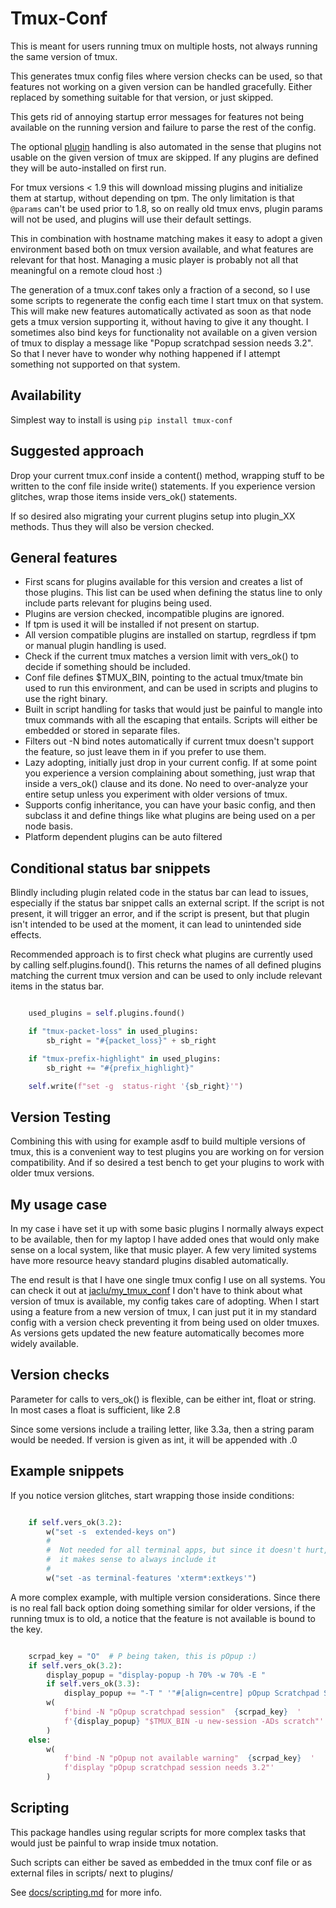 # Tmux-Conf

This is meant for users running tmux on multiple hosts, not always
running the same version of tmux.

This generates tmux config files where version checks can be used, so
that features not working on a given version can be handled gracefully.
Either replaced by something suitable for that version, or just skipped.

This gets rid of annoying startup error messages for features not being
available on the running version and failure to parse the rest of the config.

The optional [plugin](docs/PLUGINS.md) handling is also automated in the
sense that plugins not usable on the given version of tmux are skipped.
If any plugins are defined they will be auto-installed on first run.

For tmux versions < 1.9 this will download missing plugins and initialize
them at startup, without depending on tpm. The only limitation is that
`@params` can't be used prior to 1.8, so on really old tmux envs, plugin
params will not be used, and plugins will use their default settings.

This in combination with hostname matching makes it easy to adopt a
given environment based both on tmux version available, and what
features are relevant for that host. Managing a music player is
probably not all that meaningful on a remote cloud host :)

The generation of a tmux.conf takes only a fraction of a second, so I
use some scripts to regenerate the config each time I start tmux on
that system.
This will make new features automatically activated as soon as that node
gets a tmux version supporting it, without having to give it any
thought.
I sometimes also bind keys for functionality not available on a given
version of tmux to display a message like "Popup scratchpad session
needs 3.2". So that I never have to wonder why nothing happened if I
attempt something not supported on that system.

## Availability

Simplest way to install is using `pip install tmux-conf`

## Suggested approach

Drop your current tmux.conf inside a content() method, wrapping stuff
to be written to the conf file inside write() statements. If you
experience version glitches, wrap those items inside vers_ok()
statements.

If so desired also migrating your current plugins setup into plugin_XX
methods. Thus they will also be version checked.

## General features

- First scans for plugins available for this version and creates a list
  of those plugins. This list can be used when defining the status line
  to only include parts relevant for plugins being used.
- Plugins are version checked, incompatible plugins are ignored.
- If tpm is used it will be installed if not present on startup.
- All version compatible plugins are installed on startup, regrdless
  if tpm or manual plugin handling is used.
- Check if the current tmux matches a version limit with vers_ok()
  to decide if something should be included.
- Conf file defines $TMUX_BIN, pointing to the actual tmux/tmate bin
  used to run this environment, and can be used in scripts and plugins
  to use the right binary.
- Built in script handling for tasks that would just be painful to
  mangle into tmux commands with all the escaping that entails.
  Scripts will either be embedded or stored in separate files.
- Filters out -N bind notes automatically if current tmux doesn't
  support the feature, so just leave them in if you prefer to use them.
- Lazy adopting, initially just drop in your current config.
  If at some point you experience a version complaining about something,
  just wrap that inside a vers_ok() clause and its done. No need to
  over-analyze your entire setup unless you experiment with older
  versions of tmux.
- Supports config inheritance, you can have your basic config,
  and then subclass it and define things like what plugins are being
  used on a per node basis.
- Platform dependent plugins can be auto filtered

## Conditional status bar snippets

Blindly including plugin related code in the status bar can lead to
issues, especially if the status bar snippet calls an external script.
If the script is not present, it will trigger an error, and if the
script is present, but that plugin isn't intended to be used at the
moment, it can lead to unintended side effects.

Recommended approach is to first check what plugins are currently used
by calling self.plugins.found().
This returns the names of all defined plugins matching the current tmux
version and can be used to only include relevant items in the
status bar.

```python

    used_plugins = self.plugins.found()

    if "tmux-packet-loss" in used_plugins:
        sb_right = "#{packet_loss}" + sb_right

    if "tmux-prefix-highlight" in used_plugins:
        sb_right += "#{prefix_highlight}"

    self.write(f"set -g  status-right '{sb_right}'")

```

## Version Testing

Combining this with using for example asdf to build multiple versions
of tmux, this is a convenient way to test plugins you are working on
for version compatibility.
And if so desired a test bench to get your plugins to work with older
tmux versions.

## My usage case

In my case i have set it up with some basic plugins I normally always
expect to be available, then for my laptop I have added ones that
would only make sense on a local system, like that music player.
A few very limited systems have more resource heavy standard plugins
disabled automatically.

The end result is that I have one single tmux config I use on all
systems. You can check it out at
[jaclu/my_tmux_conf](https://github.com/jaclu/my_tmux_conf)
I don't have to think about what version of tmux is available, my
config takes care of adopting. When I start using a feature from a
new version of tmux, I can just put it in my standard config with a
version check preventing it from being used on older tmuxes.
As versions gets updated the new feature automatically becomes more
widely available.

## Version checks

Parameter for calls to vers_ok() is flexible, can be either int, float or
string. In most cases a float is sufficient, like 2.8

Since some versions include a trailing letter, like 3.3a, then a string
param would be needed. If version is given as int, it will be appended
with .0

## Example snippets

If you notice version glitches, start wrapping those inside conditions:

```python

    if self.vers_ok(3.2):
        w("set -s  extended-keys on")
        #
        #  Not needed for all terminal apps, but since it doesn't hurt,
        #  it makes sense to always include it
        #
        w("set -as terminal-features 'xterm*:extkeys'")

```

A more complex example, with multiple version considerations.
Since there is no real fall back option doing something similar for
older versions, if the running tmux is to old, a notice that the
feature is not available is bound to the key.

```python

    scrpad_key = "O"  # P being taken, this is pOpup :)
    if self.vers_ok(3.2):
        display_popup = "display-popup -h 70% -w 70% -E "
        if self.vers_ok(3.3):
            display_popup += "-T " '"#[align=centre] pOpup Scratchpad Session " '
        w(
            f'bind -N "pOpup scratchpad session"  {scrpad_key}  '
            f'{display_popup} "$TMUX_BIN -u new-session -ADs scratch"'
        )
    else:
        w(
            f'bind -N "pOpup not available warning"  {scrpad_key}  '
            f'display "pOpup scratchpad session needs 3.2"'
        )

```

## Scripting

This package handles using regular scripts for more complex tasks
that would just be painful to wrap inside tmux notation.

Such scripts can either be saved as embedded in the tmux conf file or
as external files in scripts/ next to plugins/

See [docs/scripting.md](docs/scripting.md) for more info.
